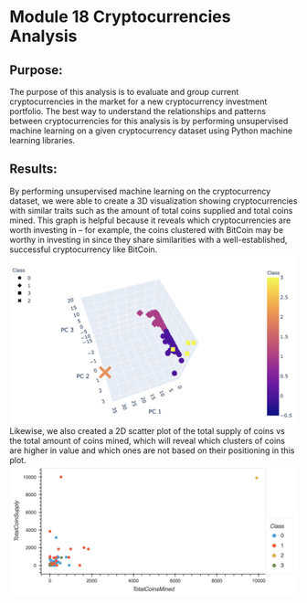 # Module 18 Cryptocurrencies Analysis
## Purpose:
The purpose of this analysis is to evaluate and group current cryptocurrencies in the market for a new cryptocurrency investment portfolio. The best way to understand the relationships and patterns between cryptocurrencies for this analysis is by performing unsupervised machine learning on a given cryptocurrency dataset using Python machine learning libraries.

## Results:
By performing unsupervised machine learning on the cryptocurrency dataset, we were able to create a 3D visualization showing cryptocurrencies with similar traits such as the amount of total coins supplied and total coins mined. This graph is helpful because it reveals which cryptocurrencies are worth investing in – for example, the coins clustered with BitCoin may be worthy in investing in since they share similarities with a well-established, successful cryptocurrency like BitCoin.
![Crypto](https://github.com/mbroad1/Module-18-Cryptocurrencies/blob/main/3D%20Plot.png)
Likewise, we also created a 2D scatter plot of the total supply of coins vs the total amount of coins mined, which will reveal which clusters of coins are higher in value and which ones are not based on their positioning in this plot.
![Crypto](https://github.com/mbroad1/Module-18-Cryptocurrencies/blob/main/2D%20Plot.png)

